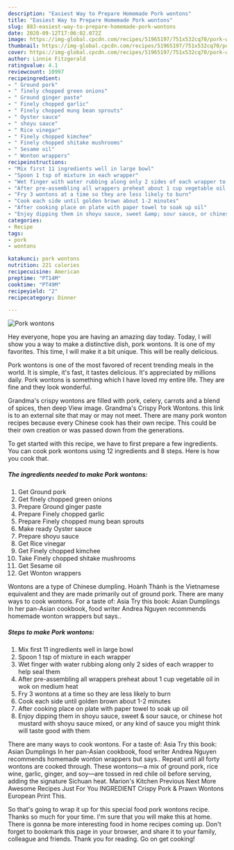 ```yaml
---
description: "Easiest Way to Prepare Homemade Pork wontons"
title: "Easiest Way to Prepare Homemade Pork wontons"
slug: 883-easiest-way-to-prepare-homemade-pork-wontons
date: 2020-09-12T17:06:02.072Z
image: https://img-global.cpcdn.com/recipes/51965197/751x532cq70/pork-wontons-recipe-main-photo.jpg
thumbnail: https://img-global.cpcdn.com/recipes/51965197/751x532cq70/pork-wontons-recipe-main-photo.jpg
cover: https://img-global.cpcdn.com/recipes/51965197/751x532cq70/pork-wontons-recipe-main-photo.jpg
author: Linnie Fitzgerald
ratingvalue: 4.1
reviewcount: 10997
recipeingredient:
- " Ground pork"
- " finely chopped green onions"
- " Ground ginger paste"
- " Finely chopped garlic"
- " Finely chopped mung bean sprouts"
- " Oyster sauce"
- " shoyu sauce"
- " Rice vinegar"
- " Finely chopped kimchee"
- " Finely chopped shitake mushrooms"
- " Sesame oil"
- " Wonton wrappers"
recipeinstructions:
- "Mix first 11 ingredients well in large bowl"
- "Spoon 1 tsp of mixture in each wrapper"
- "Wet finger with water rubbing along only 2 sides of each wrapper to help seal them"
- "After pre-assembling all wrappers preheat about 1 cup vegetable oil in wok on medium heat"
- "Fry 3 wontons at a time so they are less likely to burn"
- "Cook each side until golden brown about 1-2 minutes"
- "After cooking place on plate with paper towel to soak up oil"
- "Enjoy dipping them in shoyu sauce, sweet &amp; sour sauce, or chinese hot mustard with shoyu sauce mixed, or any kind of sauce you might think will taste good with them"
categories:
- Recipe
tags:
- pork
- wontons

katakunci: pork wontons 
nutrition: 221 calories
recipecuisine: American
preptime: "PT14M"
cooktime: "PT49M"
recipeyield: "2"
recipecategory: Dinner

---
```



![Pork wontons](https://img-global.cpcdn.com/recipes/51965197/751x532cq70/pork-wontons-recipe-main-photo.jpg)

Hey everyone, hope you are having an amazing day today. Today, I will show you a way to make a distinctive dish, pork wontons. It is one of my favorites. This time, I will make it a bit unique. This will be really delicious.

Pork wontons is one of the most favored of recent trending meals in the world. It is simple, it's fast, it tastes delicious. It's appreciated by millions daily. Pork wontons is something which I have loved my entire life. They are fine and they look wonderful.

Grandma&#39;s crispy wontons are filled with pork, celery, carrots and a blend of spices, then deep View image. Grandma&#39;s Crispy Pork Wontons. this link is to an external site that may or may not meet. There are many pork wonton recipes because every Chinese cook has their own recipe. This could be their own creation or was passed down from the generations.


To get started with this recipe, we have to first prepare a few ingredients. You can cook pork wontons using 12 ingredients and 8 steps. Here is how you cook that.

<!--inarticleads1-->

##### The ingredients needed to make Pork wontons:

1. Get  Ground pork
1. Get  finely chopped green onions
1. Prepare  Ground ginger paste
1. Prepare  Finely chopped garlic
1. Prepare  Finely chopped mung bean sprouts
1. Make ready  Oyster sauce
1. Prepare  shoyu sauce
1. Get  Rice vinegar
1. Get  Finely chopped kimchee
1. Take  Finely chopped shitake mushrooms
1. Get  Sesame oil
1. Get  Wonton wrappers


Wontons are a type of Chinese dumpling. Hoành Thánh is the Vietnamese equivalent and they are made primarily out of ground pork. There are many ways to cook wontons. For a taste of: Asia Try this book: Asian Dumplings In her pan-Asian cookbook, food writer Andrea Nguyen recommends homemade wonton wrappers but says.. 

<!--inarticleads2-->

##### Steps to make Pork wontons:

1. Mix first 11 ingredients well in large bowl
1. Spoon 1 tsp of mixture in each wrapper
1. Wet finger with water rubbing along only 2 sides of each wrapper to help seal them
1. After pre-assembling all wrappers preheat about 1 cup vegetable oil in wok on medium heat
1. Fry 3 wontons at a time so they are less likely to burn
1. Cook each side until golden brown about 1-2 minutes
1. After cooking place on plate with paper towel to soak up oil
1. Enjoy dipping them in shoyu sauce, sweet &amp; sour sauce, or chinese hot mustard with shoyu sauce mixed, or any kind of sauce you might think will taste good with them


There are many ways to cook wontons. For a taste of: Asia Try this book: Asian Dumplings In her pan-Asian cookbook, food writer Andrea Nguyen recommends homemade wonton wrappers but says.. Repeat until all forty wontons are cooked through. These wontons—a mix of ground pork, rice wine, garlic, ginger, and soy—are tossed in red chile oil before serving, adding the signature Sichuan heat. Marion&#39;s Kitchen Previous Next More Awesome Recipes Just For You INGREDIENT Crispy Pork &amp; Prawn Wontons European Print This. 

So that's going to wrap it up for this special food pork wontons recipe. Thanks so much for your time. I'm sure that you will make this at home. There is gonna be more interesting food in home recipes coming up. Don't forget to bookmark this page in your browser, and share it to your family, colleague and friends. Thank you for reading. Go on get cooking!
